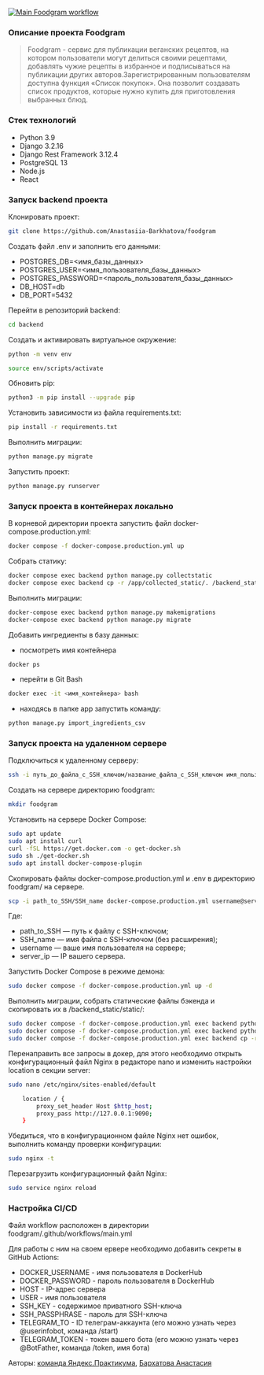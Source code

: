 
[![Main Foodgram workflow](https://github.com/Anastasiia-Barkhatova/foodgram_final/actions/workflows/main.yml/badge.svg)](https://github.com/Anastasiia-Barkhatova/foodgram_final/actions/workflows/main.yml)

### **Описание проекта Foodgram**

> Foodgram - сервис для публикации веганских рецептов, на котором пользователи могут делиться своими рецептами, добавлять чужие рецепты в избранное и подписываться на публикации других авторов.Зарегистрированным пользователям доступна функция «Список покупок». Она позволит создавать список продуктов, которые нужно купить для приготовления выбранных блюд.

### **Cтек технологий**

- Python 3.9
- Django 3.2.16
- Django Rest Framework 3.12.4
- PostgreSQL 13
- Node.js
- React

### **Запуск backend проекта**

Клонировать проект:

```bash
git clone https://github.com/Anastasiia-Barkhatova/foodgram
```

Создать файл .env и заполнить его данными:

- POSTGRES_DB=<имя_базы_данных>
- POSTGRES_USER=<имя_пользователя_базы_данных>
- POSTGRES_PASSWORD=<пароль_пользователя_базы_данных>
- DB_HOST=db
- DB_PORT=5432


Перейти в репозиторий backend:

```bash
cd backend
```

Cоздать и активировать виртуальное окружение:

```bash
python -m venv env
```

```bash
source env/scripts/activate
```

Обновить pip:

```bash
python3 -m pip install --upgrade pip
```

Установить зависимости из файла requirements.txt:

```bash
pip install -r requirements.txt
```

Выполнить миграции:

```bash
python manage.py migrate
```

Запустить проект:

```bash
python manage.py runserver
```


### **Запуск проекта в контейнерах локально**

В корневой директории проекта запустить файл docker-compose.production.yml:

```bash
docker compose -f docker-compose.production.yml up
```
Собрать статику:

```bash
docker compose exec backend python manage.py collectstatic
docker compose exec backend cp -r /app/collected_static/. /backend_static/static/
```

Выполнить миграции:

```bash
docker-compose exec backend python manage.py makemigrations
docker-compose exec backend python manage.py migrate
```

Добавить ингредиенты в базу данных:

- посмотреть имя контейнера

```bash
docker ps
```

- перейти в Git Bash

```bash
docker exec -it <имя_контейнера> bash
```

- находясь в папке app запустить команду:

```bash
python manage.py import_ingredients_csv
```


### **Запуск проекта на удаленном сервере**

Подключиться к удаленному серверу:

```bash
ssh -i путь_до_файла_с_SSH_ключом/название_файла_с_SSH_ключом имя_пользователя@ip_адрес_сервера 
```

Создать на сервере директорию foodgram:

```bash
mkdir foodgram
```

Установить на сервере Docker Compose:

```bash
sudo apt update
sudo apt install curl
curl -fSL https://get.docker.com -o get-docker.sh
sudo sh ./get-docker.sh
sudo apt install docker-compose-plugin 
```

Скопировать файлы docker-compose.production.yml и .env в директорию foodgram/ на сервере.

```bash
scp -i path_to_SSH/SSH_name docker-compose.production.yml username@server_ip:/home/username/foodgram/docker-compose.production.yml
```
Где:
- path_to_SSH — путь к файлу с SSH-ключом;
- SSH_name — имя файла с SSH-ключом (без расширения);
- username — ваше имя пользователя на сервере;
- server_ip — IP вашего сервера.

Запустить Docker Compose в режиме демона:

```bash
sudo docker compose -f docker-compose.production.yml up -d
```

Выполнить миграции, собрать статические файлы бэкенда и скопировать их в /backend_static/static/:

```bash
sudo docker compose -f docker-compose.production.yml exec backend python manage.py migrate
sudo docker compose -f docker-compose.production.yml exec backend python manage.py collectstatic
sudo docker compose -f docker-compose.production.yml exec backend cp -r /app/collected_static/. /backend_static/static/
```

Перенаправить все запросы в докер, для этого необходимо открыть конфигурационный файл Nginx в редакторе nano и изменить настройки location в секции server:

```bash
sudo nano /etc/nginx/sites-enabled/default
```
```bash
    location / {
        proxy_set_header Host $http_host;
        proxy_pass http://127.0.0.1:9090;
    }
```

Убедиться, что в конфигурационном файле Nginx нет ошибок, выполнить команду проверки конфигурации:

```bash
sudo nginx -t
```

Перезагрузить конфигурационный файл Nginx:

```bash
sudo service nginx reload
```

### **Настройка CI/CD**

Файл workflow расположен в директории foodgram/.github/workflows/main.yml

Для работы с ним на своем ервере необходимо добавить секреты в GitHub Actions:

- DOCKER_USERNAME - имя пользователя в DockerHub
- DOCKER_PASSWORD - пароль пользователя в DockerHub
- HOST - IP-адрес сервера
- USER - имя пользователя
- SSH_KEY - содержимое приватного SSH-ключа
- SSH_PASSPHRASE - пароль для SSH-ключа
- TELEGRAM_TO - ID телеграм-аккаунта (его можно узнать через @userinfobot, команда /start)
- TELEGRAM_TOKEN - токен вашего бота (его можно узнать через @BotFather, команда /token, имя бота)

Авторы: [команда Яндекс.Практикума](https://github.com/yandex-praktikum), [Бархатова Анастасия](https://github.com/Anastasiia-Barkhatova)
